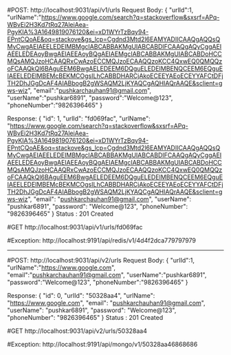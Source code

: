 #POST:
http://localhost:9031/api/v1/urls
Request Body:
{
"urlId":1,
"urlName":"https://www.google.com/search?q=stackoverflow&sxsrf=APq-WBvEi2H3Kd7tRq27AleiAea-PgyKIA%3A1649819076120&ei=xD1WYrTzBqy94-EPntCQoAE&oq=stackove&gs_lcp=Cgdnd3Mtd2l6EAMYADIICAAQgAQQsQMyCwgAEIAEELEDEIMBMgcIABCABBAKMgUIABCABDIFCAAQgAQyCggAEIAEELEDEAoyBwgAEIAEEAoyBQgAEIAEMgcIABCABBAKMgUIABCABDoHCCMQsAMQJzoHCAAQRxCwAzoECCMQJzoECAAQQzoKCC4QxwEQ0QMQQzoFCAAQkQI6BAguEEM6BwgAELEDEEM6DQguELEDEIMBENQCEEM6EQguEIAEELEDEIMBEMcBEKMCOgsILhCABBDHARCjAkoECEEYAEoECEYYAFCtDFjTH2DhJGgDcAF4AIABbogB2gWSAQM2LjKYAQCgAQHIAQrAAQE&sclient=gws-wiz",
"email":"pushkarchauhan91@gmail.com",
"userName":"pushkar6891",
"password":"Welcome@123",
"phoneNumber":"9826396465"
}

Response:
{
"id": 1,
"urlId": "fd069fac",
"urlName": "https://www.google.com/search?q=stackoverflow&sxsrf=APq-WBvEi2H3Kd7tRq27AleiAea-PgyKIA%3A1649819076120&ei=xD1WYrTzBqy94-EPntCQoAE&oq=stackove&gs_lcp=Cgdnd3Mtd2l6EAMYADIICAAQgAQQsQMyCwgAEIAEELEDEIMBMgcIABCABBAKMgUIABCABDIFCAAQgAQyCggAEIAEELEDEAoyBwgAEIAEEAoyBQgAEIAEMgcIABCABBAKMgUIABCABDoHCCMQsAMQJzoHCAAQRxCwAzoECCMQJzoECAAQQzoKCC4QxwEQ0QMQQzoFCAAQkQI6BAguEEM6BwgAELEDEEM6DQguELEDEIMBENQCEEM6EQguEIAEELEDEIMBEMcBEKMCOgsILhCABBDHARCjAkoECEEYAEoECEYYAFCtDFjTH2DhJGgDcAF4AIABbogB2gWSAQM2LjKYAQCgAQHIAQrAAQE&sclient=gws-wiz",
"email": "pushkarchauhan91@gmail.com",
"userName": "pushkar6891",
"password": "Welcome@123",
"phoneNumber": "9826396465"
}
Status : 201 Created

#GET
http://localhost:9031/api/v1/urls/fd069fac

#Exception:
http://localhost:9191/api/redis/v1/4d4f2dca779797979

---------------------------------------------------------------------

#POST:
http://localhost:9031/api/v2/urls
Request Body:
{
"urlId":1,
"urlName":"https://www.google.com",
"email":"pushkarchauhan91@gmail.com",
"userName":"pushkar6891",
"password":"Welcome@123",
"phoneNumber":"9826396465"
}

Response:
{
"id": 0,
"urlId": "50328aa4",
"urlName": "https://www.google.com",
"email": "pushkarchauhan91@gmail.com",
"userName": "pushkar6891",
"password": "Welcome@123",
"phoneNumber": "9826396465"
}
Status : 201 Created

#GET
http://localhost:9031/api/v2/urls/50328aa4

#Exception:
http://localhost:9191/api/mongo/v1/50328aa46868686